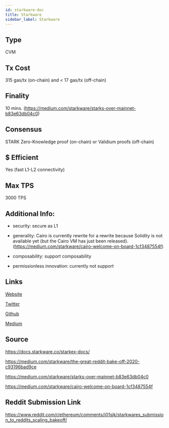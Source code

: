 ```yaml
---
id: starkware-doc
title: Starkware
sidebar_label: Starkware
---
```


## Type

CVM

## Tx Cost

315 gas/tx (on-chain) and < 17 gas/tx (off-chain)

## Finality

10 mins. (https://medium.com/starkware/starks-over-mainnet-b83e63db04c0)

## Consensus

STARK Zero-Knowledge proof (on-chain) or Validium proofs (off-chain)

## $ Efficient

Yes (fast L1-L2 connectivity)

## Max TPS

3000 TPS

## Additional Info:

- security: secure as L1

- generality: Cairo is currently rewrite for a rewrite because Solidity is not available yet (but the Cairo VM has just been released). (https://medium.com/starkware/cairo-welcome-on-board-1cf3487554f)

- composability: support composability

- permissionless innovation: currently not support

## Links

[Website](https://starkware.co/)

[Twitter](https://twitter.com/StarkWareLtd)

[Github](https://github.com/starkware-libs/)

[Medium](https://medium.com/starkware)

## Source

https://docs.starkware.co/starkex-docs/

https://medium.com/starkware/the-great-reddit-bake-off-2020-c93196bad9ce

https://medium.com/starkware/starks-over-mainnet-b83e63db04c0

https://medium.com/starkware/cairo-welcome-on-board-1cf3487554f

## Reddit Submission Link

https://www.reddit.com/r/ethereum/comments/i01sjk/starkwares_submission_to_reddits_scaling_bakeoff/
